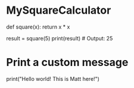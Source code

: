 # MySquareCalculator
def square(x):
    return x * x

result = square(5)
print(result)  # Output: 25

# Print a custom message
print("Hello world! This is Matt here!")
